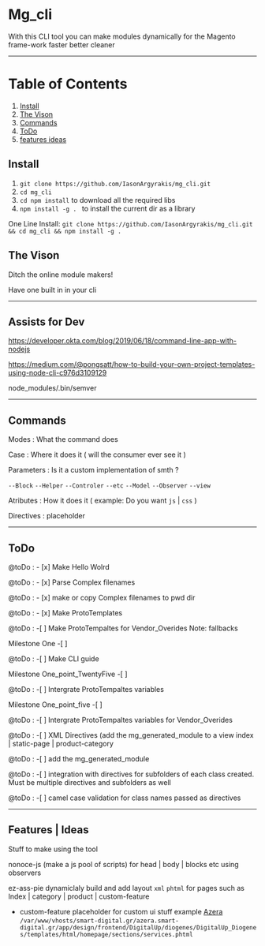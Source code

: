 # Mg_cli
With this CLI tool you can make modules dynamically for the Magento frame-work faster better cleaner 

---
# Table of Contents
1. [Install](#install)
2. [The Vison](#the-vision)
3. [Commands](#commands)
4. [ToDo](#todo)
5. [features ideas](#features--ideas)

## Install

 1. `git clone https://github.com/IasonArgyrakis/mg_cli.git`
 2. `cd mg_cli` 
 3. `cd npm install` to download all the required libs
 3. `npm install -g . ` to install the current dir as a library 
 
 One Line Install: `git clone https://github.com/IasonArgyrakis/mg_cli.git && cd mg_cli && npm install -g . `


## The Vison

Ditch the online module makers!

Have one built in in your cli



---
## Assists for Dev

https://developer.okta.com/blog/2019/06/18/command-line-app-with-nodejs

https://medium.com/@pongsatt/how-to-build-your-own-project-templates-using-node-cli-c976d3109129

node_modules/.bin/semver


---
## Commands

Modes : What the command does 

Case : Where it does it ( will the consumer ever see it ) 

Parameters :  Is it a custom implementation of smth ? 

`--Block` `--Helper` `--Controler` `--etc` `--Model` `--Observer` `--view`

Atributes : How it does it ( example: Do you want `js` | `css` )

Directives : placeholder

---

## ToDo 

@toDo : - [x]  Make Hello Wolrd  

@toDo : - [x]  Parse Complex filenames

@toDo : - [x]  make or copy Complex filenames to pwd dir

@toDo : - [x]  Make ProtoTemplates

@toDo : -[ ]  Make ProtoTempaltes for Vendor_Overides Note: fallbacks 

Milestone One -[ ] 

@toDo : -[ ]  Make CLI guide

Milestone One_point_TwentyFive -[ ] 

@toDo : -[ ]  Intergrate ProtoTempaltes variables

Milestone One_point_five -[ ] 

@toDo : -[ ]  Intergrate ProtoTempaltes variables for Vendor_Overides

@toDo : -[ ]  XML Directives (add the mg_generated_module to a view  index | static-page | product-category 

@toDo : -[ ]   add the mg_generated_module

@toDo : -[ ]   integration with directives for subfolders of each class created. Must be multiple directives and subfolders as well

@toDo : -[ ]   camel case validation for class names passed as directives


---

##  Features | Ideas 

Stuff to make using the tool 

nonoce-js (make a js pool of scripts) for head | body | blocks etc using observers 

ez-ass-pie dynamiclaly build and add layout `xml` `phtml` for pages such as Index | category | product | custom-feature
* custom-feature placeholder for custom ui stuff
   example  [Azera](https://azera.smart-digital.gr/?templatehints=magento)
   `/var/www/vhosts/smart-digital.gr/azera.smart-digital.gr/app/design/frontend/DigitalUp/diogenes/DigitalUp_Diogenes/templates/html/homepage/sections/services.phtml`




